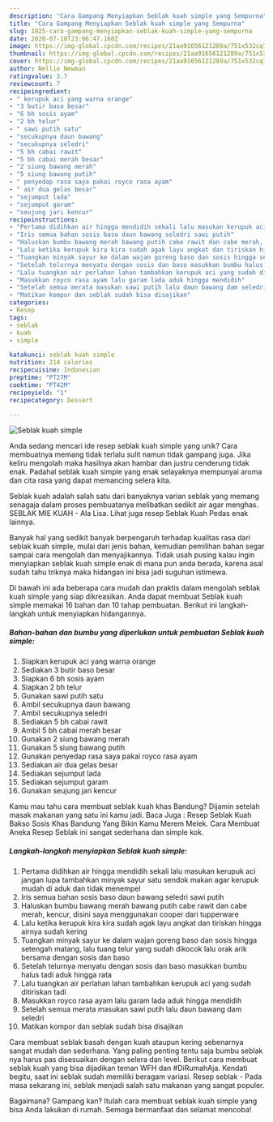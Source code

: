 ```yaml
---
description: "Cara Gampang Menyiapkan Seblak kuah simple yang Sempurna"
title: "Cara Gampang Menyiapkan Seblak kuah simple yang Sempurna"
slug: 1825-cara-gampang-menyiapkan-seblak-kuah-simple-yang-sempurna
date: 2020-07-18T23:06:47.160Z
image: https://img-global.cpcdn.com/recipes/21aa91656121289a/751x532cq70/seblak-kuah-simple-foto-resep-utama.jpg
thumbnail: https://img-global.cpcdn.com/recipes/21aa91656121289a/751x532cq70/seblak-kuah-simple-foto-resep-utama.jpg
cover: https://img-global.cpcdn.com/recipes/21aa91656121289a/751x532cq70/seblak-kuah-simple-foto-resep-utama.jpg
author: Nellie Newman
ratingvalue: 3.7
reviewcount: 7
recipeingredient:
- " kerupuk aci yang warna orange"
- "3 butir baso besar"
- "6 bh sosis ayam"
- "2 bh telur"
- " sawi putih satu"
- "secukupnya daun bawang"
- "secukupnya seledri"
- "5 bh cabai rawit"
- "5 bh cabai merah besar"
- "2 siung bawang merah"
- "5 siung bawang putih"
- " penyedap rasa saya pakai royco rasa ayam"
- " air dua gelas besar"
- "sejumput lada"
- "sejumput garam"
- "seujung jari kencur"
recipeinstructions:
- "Pertama didihkan air hingga mendidih sekali lalu masukan kerupuk aci jangan lupa tambahkan minyak sayur satu sendok makan agar kerupuk mudah di aduk dan tidak menempel"
- "Iris semua bahan sosis baso daun bawang seledri sawi putih"
- "Haluskan bumbu bawang merah bawang putih cabe rawit dan cabe merah, kencur, disini saya menggunakan cooper dari tupperware"
- "Lalu ketika kerupuk kira kira sudah agak layu angkat dan tiriskan hingga airnya sudah kering"
- "Tuangkan minyak sayur ke dalam wajan goreng baso dan sosis hingga setengah matang, lalu tuang telur yang sudah dikocok lalu orak arik bersama dengan sosis dan baso"
- "Setelah telurnya menyatu dengan sosis dan baso masukkan bumbu halus tadi aduk hingga rata"
- "Lalu tuangkan air perlahan lahan tambahkan kerupuk aci yang sudah ditiriskan tadi"
- "Masukkan royco rasa ayam lalu garam lada aduk hingga mendidih"
- "Setelah semua merata masukan sawi putih lalu daun bawang dam seledri"
- "Matikan kompor dan seblak sudah bisa disajikan"
categories:
- Resep
tags:
- seblak
- kuah
- simple

katakunci: seblak kuah simple 
nutrition: 214 calories
recipecuisine: Indonesian
preptime: "PT27M"
cooktime: "PT42M"
recipeyield: "1"
recipecategory: Dessert

---
```



![Seblak kuah simple](https://img-global.cpcdn.com/recipes/21aa91656121289a/751x532cq70/seblak-kuah-simple-foto-resep-utama.jpg)

Anda sedang mencari ide resep seblak kuah simple yang unik? Cara membuatnya memang tidak terlalu sulit namun tidak gampang juga. Jika keliru mengolah maka hasilnya akan hambar dan justru cenderung tidak enak. Padahal seblak kuah simple yang enak selayaknya mempunyai aroma dan cita rasa yang dapat memancing selera kita.

Seblak kuah adalah salah satu dari banyaknya varian seblak yang memang senagaja dalam proses pembuatanya melibatkan sedikit air agar menghas. SEBLAK MIE KUAH - Ala Lisa. Lihat juga resep Seblak Kuah Pedas enak lainnya.

Banyak hal yang sedikit banyak berpengaruh terhadap kualitas rasa dari seblak kuah simple, mulai dari jenis bahan, kemudian pemilihan bahan segar sampai cara mengolah dan menyajikannya. Tidak usah pusing kalau ingin menyiapkan seblak kuah simple enak di mana pun anda berada, karena asal sudah tahu triknya maka hidangan ini bisa jadi suguhan istimewa.


Di bawah ini ada beberapa cara mudah dan praktis dalam mengolah seblak kuah simple yang siap dikreasikan. Anda dapat membuat Seblak kuah simple memakai 16 bahan dan 10 tahap pembuatan. Berikut ini langkah-langkah untuk menyiapkan hidangannya.

<!--inarticleads1-->

##### Bahan-bahan dan bumbu yang diperlukan untuk pembuatan Seblak kuah simple:

1. Siapkan  kerupuk aci yang warna orange
1. Sediakan 3 butir baso besar
1. Siapkan 6 bh sosis ayam
1. Siapkan 2 bh telur
1. Gunakan  sawi putih satu
1. Ambil secukupnya daun bawang
1. Ambil secukupnya seledri
1. Sediakan 5 bh cabai rawit
1. Ambil 5 bh cabai merah besar
1. Gunakan 2 siung bawang merah
1. Gunakan 5 siung bawang putih
1. Gunakan  penyedap rasa saya pakai royco rasa ayam
1. Sediakan  air dua gelas besar
1. Sediakan sejumput lada
1. Sediakan sejumput garam
1. Gunakan seujung jari kencur


Kamu mau tahu cara membuat seblak kuah khas Bandung? Dijamin setelah masak makanan yang satu ini kamu jadi. Baca Juga : Resep Seblak Kuah Bakso Sosis Khas Bandung Yang Bikin Kamu Merem Melek. Cara Membuat Aneka Resep Seblak ini sangat sederhana dan simple kok. 

<!--inarticleads2-->

##### Langkah-langkah menyiapkan Seblak kuah simple:

1. Pertama didihkan air hingga mendidih sekali lalu masukan kerupuk aci jangan lupa tambahkan minyak sayur satu sendok makan agar kerupuk mudah di aduk dan tidak menempel
1. Iris semua bahan sosis baso daun bawang seledri sawi putih
1. Haluskan bumbu bawang merah bawang putih cabe rawit dan cabe merah, kencur, disini saya menggunakan cooper dari tupperware
1. Lalu ketika kerupuk kira kira sudah agak layu angkat dan tiriskan hingga airnya sudah kering
1. Tuangkan minyak sayur ke dalam wajan goreng baso dan sosis hingga setengah matang, lalu tuang telur yang sudah dikocok lalu orak arik bersama dengan sosis dan baso
1. Setelah telurnya menyatu dengan sosis dan baso masukkan bumbu halus tadi aduk hingga rata
1. Lalu tuangkan air perlahan lahan tambahkan kerupuk aci yang sudah ditiriskan tadi
1. Masukkan royco rasa ayam lalu garam lada aduk hingga mendidih
1. Setelah semua merata masukan sawi putih lalu daun bawang dam seledri
1. Matikan kompor dan seblak sudah bisa disajikan


Cara membuat seblak basah dengan kuah ataupun kering sebenarnya sangat mudah dan sederhana. Yang paling penting tentu saja bumbu seblak nya harus pas disesuaikan dengan selera dan level. Berikut cara membuat seblak kuah yang bisa dijadikan teman WFH dan #DiRumahAja. Kendati begitu, saat ini seblak sudah memiliki beragam variasi. Resep seblak - Pada masa sekarang ini, seblak menjadi salah satu makanan yang sangat populer. 

Bagaimana? Gampang kan? Itulah cara membuat seblak kuah simple yang bisa Anda lakukan di rumah. Semoga bermanfaat dan selamat mencoba!
